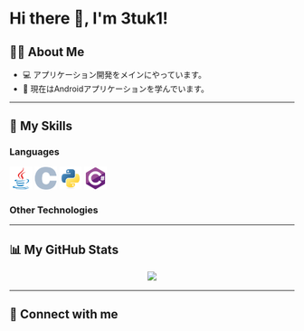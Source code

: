 # Hi there 👋, I'm 3tuk1!

## 👨‍💻 About Me
- 💻 アプリケーション開発をメインにやっています。
- 🌱 現在はAndroidアプリケーションを学んでいます。
---

## 🚀 My Skills

### Languages
<p align="left">
  <a href="https://www.java.com" target="_blank" rel="noreferrer"><img src="https://raw.githubusercontent.com/devicons/devicon/master/icons/java/java-original.svg" alt="java" width="40" height="40"/></a>
  <a href="https://www.cprogramming.com/" target="_blank" rel="noreferrer"><img src="https://raw.githubusercontent.com/devicons/devicon/master/icons/c/c-original.svg" alt="c" width="40" height="40"/></a>
  <a href="https://www.python.org" target="_blank" rel="noreferrer"><img src="https://raw.githubusercontent.com/devicons/devicon/master/icons/python/python-original.svg" alt="python" width="40" height="40"/></a>
  <a href="https://docs.microsoft.com/en-us/dotnet/csharp/" target="_blank" rel="noreferrer"><img src="https://raw.githubusercontent.com/devicons/devicon/master/icons/csharp/csharp-original.svg" alt="csharp" width="40" height="40"/></a>
</p>

### Other Technologies
<p align="left">
  </p>

---

## 📊 My GitHub Stats

<p align="center">
  <img height="180em" src="https://github-readme-stats.vercel.app/api/top-langs/?username=3tuk1&layout=compact&langs_count=8&theme=dracula"/>
</p>

---

## 🔗 Connect with me
<p align="left">
  </p>
